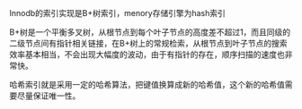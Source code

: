 Innodb的索引实现是B+树索引，menory存储引擎为hash索引

B+树是一个平衡多叉树，从根节点到每个叶子节点的高度差不超过1，而且同级的二级节点间有指针相关链接，在B+树上的常规检索，从根节点到叶子节点的搜索效率基本相当，不会出现大幅度的波动，由于有指针的存在，顺序扫描的速度也非常快。



哈希索引就是采用一定的哈希算法，把键值换算成新的哈希值，这个新的哈希值需要尽量保证唯一性。

